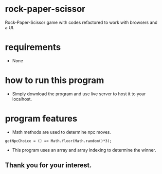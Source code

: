 # rock-paper-scissor
Rock-Paper-Scissor game with codes refactored to work with browsers and a UI.

# requirements
- None

# how to run this program
- Simply download the program and use live server to host it to your localhost.

# program features
- Math methods are used to determine npc moves.
```
getNpcChoice = () => Math.floor(Math.random()*3);
```
- This program uses an array and array indexing to determine the winner.

## Thank you for your interest.
